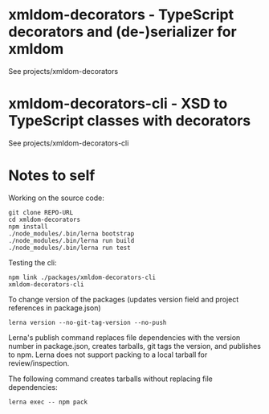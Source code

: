 # xmldom-decorators - TypeScript decorators and (de-)serializer for xmldom

See projects/xmldom-decorators

# xmldom-decorators-cli - XSD to TypeScript classes with decorators

See projects/xmldom-decorators-cli

# Notes to self

Working on the source code:

```
git clone REPO-URL
cd xmldom-decorators
npm install
./node_modules/.bin/lerna bootstrap
./node_modules/.bin/lerna run build
./node_modules/.bin/lerna run test
```

Testing the cli:

```
npm link ./packages/xmldom-decorators-cli
xmldom-decorators-cli
```

To change version of the packages (updates version field and project references in package.json)

```
lerna version --no-git-tag-version --no-push
```

Lerna's publish command replaces file dependencies with the version number in package.json, creates tarballs, git tags the version, and publishes to npm. Lerna does not support packing to a local tarball for review/inspection.

The following command creates tarballs without replacing file dependencies:

```
lerna exec -- npm pack
```
